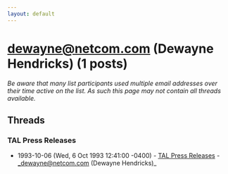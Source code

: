 ```yaml
---
layout: default
---
```


# dewayne@netcom.com (Dewayne Hendricks) (1 posts)

_Be aware that many list participants used multiple email addresses over their time active on the list. As such this page may not contain all threads available._

## Threads

### TAL Press Releases
+ 1993-10-06 (Wed, 6 Oct 1993 12:41:00 -0400) - [TAL Press Releases](/archive/1993/10/ad27e20c4b332bf1fbd8e712526ffac24d760697db1018263b1d3b82536cbe78) - _dewayne@netcom.com (Dewayne Hendricks)_

